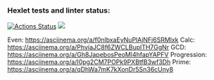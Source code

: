 ### Hexlet tests and linter status:
[![Actions Status](https://github.com/ana6959/java-project-61/workflows/hexlet-check/badge.svg)](https://github.com/ana6959/java-project-61/actions)
<a href="https://codeclimate.com/github/ana6959/java-project-61/maintainability"><img src="https://api.codeclimate.com/v1/badges/b81fe61b288772389eaf/maintainability" /></a>

Even: https://asciinema.org/a/f0nlbxaEyNuPlAjNFj6SRMlxk
Calc: https://asciinema.org/a/PhviaJC8f6ZWCLBuplTH7GgNr
GCD: https://asciinema.org/a/Gh8JapebosPeoMl4hfapYAPFV
Progression: https://asciinema.org/a/I0pg2CM7POPk9PXBtfB3wf3Dh
Prime: https://asciinema.org/a/qDhWa7mK7kXonDr5Sn36cUny8
